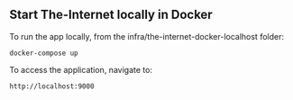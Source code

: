 ## Start The-Internet locally in Docker
To run the app locally, from the infra/the-internet-docker-localhost folder:

```
docker-compose up
```

To access the application, navigate to:

```
http://localhost:9000
```
